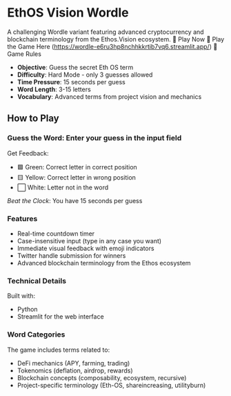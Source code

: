 #  EthOS Vision Wordle
A challenging Wordle variant featuring advanced cryptocurrency and blockchain terminology from the Ethos.Vision ecosystem.
🚀 Play Now
 🎯 Play the Game Here (https://wordle-e6ru3hp8nchhkkrtib7vq6.streamlit.app/)
 🎯 Game Rules

- **Objective**: Guess the secret Eth OS term
- **Difficulty**: Hard Mode - only 3 guesses allowed
- **Time Pressure**: 15 seconds per guess
- **Word Length**: 3-15 letters
- **Vocabulary**: Advanced terms from project vision and mechanics

## How to Play

### Guess the Word: Enter your guess in the input field
Get Feedback:

- 🟩 Green: Correct letter in correct position
- 🟨 Yellow: Correct letter in wrong position
- ⬜ White: Letter not in the word


 *Beat the Clock*: You have 15 seconds per guess


### Features

- Real-time countdown timer
- Case-insensitive input (type in any case you want)
- Immediate visual feedback with emoji indicators
- Twitter handle submission for winners
- Advanced blockchain terminology from the Ethos ecosystem

### Technical Details
Built with:
- Python 
- Streamlit for the web interface


###  Word Categories
The game includes terms related to:

- DeFi mechanics (APY, farming, trading)
- Tokenomics (deflation, airdrop, rewards)
- Blockchain concepts (composability, ecosystem, recursive)
- Project-specific terminology (Eth-OS, shareincreasing, utilityburn)
